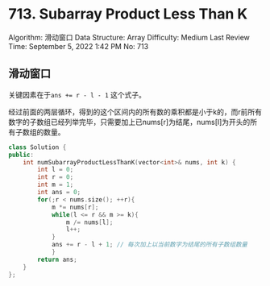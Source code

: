 # 713. Subarray Product Less Than K

Algorithm: 滑动窗口
Data Structure: Array
Difficulty: Medium
Last Review Time: September 5, 2022 1:42 PM
No: 713

## 滑动窗口

关键因素在于`ans += r - l - 1` 这个式子。

经过前面的两层循环，得到的这个区间内的所有数的乘积都是小于k的，而r前所有数字的子数组已经列举完毕，只需要加上已nums[r]为结尾，nums[l]为开头的所有子数组的数量。

```cpp
class Solution {
public:
    int numSubarrayProductLessThanK(vector<int>& nums, int k) {
        int l = 0;
        int r = 0;
        int m = 1;
        int ans = 0;
        for(;r < nums.size(); ++r){
            m *= nums[r];
            while(l <= r && m >= k){
                m /= nums[l];
                l++;
            }
            ans += r - l + 1; // 每次加上以当前数字为结尾的所有子数组数量
            }
        return ans;
    }
};
```